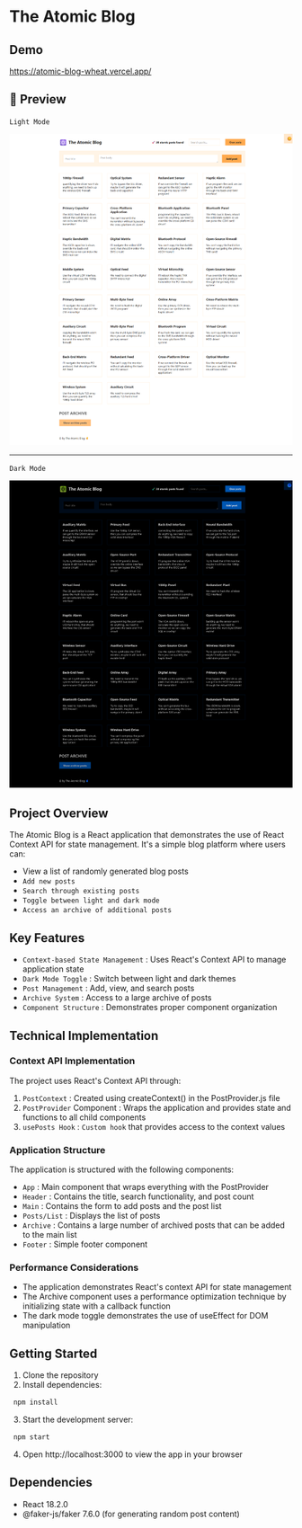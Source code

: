 # The Atomic Blog

## Demo

https://atomic-blog-wheat.vercel.app/

## 📸 Preview

`Light Mode`

![lightMode](public/websiteWithLightMode.png)

---

`Dark Mode`

![darkMode](public/websiteWithDarkMode.png)

## Project Overview

The Atomic Blog is a React application that demonstrates the use of React Context API for state management. It's a simple blog platform where users can:

- View a list of randomly generated blog posts
- `Add new posts`
- `Search through existing posts`
- `Toggle between light and dark mode`
- `Access an archive of additional posts`

## Key Features

- `Context-based State Management` : Uses React's Context API to manage application state
- `Dark Mode Toggle` : Switch between light and dark themes
- `Post Management` : Add, view, and search posts
- `Archive System` : Access to a large archive of posts
- `Component Structure` : Demonstrates proper component organization

## Technical Implementation

### Context API Implementation

The project uses React's Context API through:

1. `PostContext` : Created using createContext() in the PostProvider.js file
2. `PostProvider` Component : Wraps the application and provides state and functions to all child components
3. `usePosts Hook` : `Custom hook` that provides access to the context values

### Application Structure

The application is structured with the following components:

- `App` : Main component that wraps everything with the PostProvider
- `Header` : Contains the title, search functionality, and post count
- `Main` : Contains the form to add posts and the post list
- `Posts/List` : Displays the list of posts
- `Archive` : Contains a large number of archived posts that can be added to the main list
- `Footer` : Simple footer component

### Performance Considerations

- The application demonstrates React's context API for state management
- The Archive component uses a performance optimization technique by initializing state with a callback function
- The dark mode toggle demonstrates the use of useEffect for DOM manipulation

## Getting Started

1. Clone the repository
2. Install dependencies:

```bash
 npm install
```

3. Start the development server:

```bash
 npm start
```

4. Open http://localhost:3000 to view the app in your browser

## Dependencies

- React 18.2.0
- @faker-js/faker 7.6.0 (for generating random post content)
